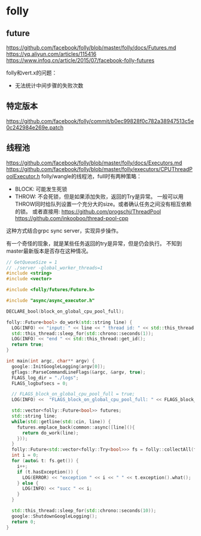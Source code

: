 # folly

## future

https://github.com/facebook/folly/blob/master/folly/docs/Futures.md
https://yq.aliyun.com/articles/115416
https://www.infoq.cn/article/2015/07/facebook-folly-futures


folly和vert.x的问题：
* 无法统计中间步骤的失败次数


## 特定版本

https://github.com/facebook/folly/commit/b0ec99828f0c782a38947513c5e0c242984e269e.patch

## 线程池

https://github.com/facebook/folly/blob/master/folly/docs/Executors.md
https://github.com/facebook/folly/blob/master/folly/executors/CPUThreadPoolExecutor.h
folly/wangle的线程池，full时有两种策略：
* BLOCK: 可能发生死锁
* THROW: 不会死锁，但是如果添加失败，返回的Try是异常。
一般可以用THROW同时给队列设置一个充分大的size。或者确认任务之间没有相互依赖的锁。
或者直接用:
https://github.com/progschj/ThreadPool
https://github.com/inkooboo/thread-pool-cpp


这种方式结合grpc sync server，实现异步操作。


有一个奇怪的现象，就是某些任务返回的try是异常，但是仍会执行。
不知到master最新版本是否存在这种情况。
```c++
// GetQueueSize = 1
// ./server -global_worker_threads=1
#include <string>
#include <vector>

#include <folly/futures/Future.h>

#include "async/async_executor.h"

DECLARE_bool(block_on_global_cpu_pool_full);

folly::Future<bool> do_work(std::string line) {
  LOG(INFO) << "input: " << line << " thread id: " << std::this_thread::get_id();
  std::this_thread::sleep_for(std::chrono::seconds(1));
  LOG(INFO) << "end " << std::this_thread::get_id();
  return true;
}

int main(int argc, char** argv) {
  google::InitGoogleLogging(argv[0]);
  gflags::ParseCommandLineFlags(&argc, &argv, true);
  FLAGS_log_dir = "./logs";
  FLAGS_logbufsecs = 0;

  // FLAGS_block_on_global_cpu_pool_full = true;
  LOG(INFO) <<  "FLAGS_block_on_global_cpu_pool_full: " << FLAGS_block_on_global_cpu_pool_full;

  std::vector<folly::Future<bool>> futures;
  std::string line;
  while(std::getline(std::cin, line)) {
    futures.emplace_back(common::async([line](){
      return do_work(line);
    }));
  }
  folly::Future<std::vector<folly::Try<bool>>> fs = folly::collectAll(futures);
  int i = 0;
  for (auto& t: fs.get()) {
    i++;
    if (t.hasException()) {
      LOG(ERROR) << "exception " << i << " " << t.exception().what();
    } else {
      LOG(INFO) << "succ " << i;
    }
  }

  std::this_thread::sleep_for(std::chrono::seconds(10));
  google::ShutdownGoogleLogging();
  return 0;
}
```
